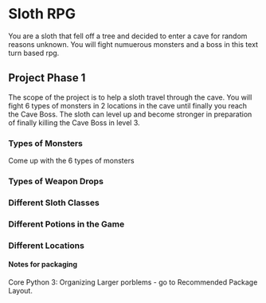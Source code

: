 # Sloth RPG
You are a sloth that fell off a tree and decided to enter a cave for random reasons unknown. You will fight numuerous monsters and a boss in this text turn based rpg.

## Project Phase 1
The scope of the project is to help a sloth travel through the cave. You will fight 6 types of monsters in 2 locations in the cave until finally you reach the Cave Boss. The sloth can level up and become stronger in preparation of finally killing the Cave Boss in level 3.

### Types of Monsters
Come up with the 6 types of monsters

### Types of Weapon Drops

### Different Sloth Classes

### Different Potions in the Game

### Different Locations



#### Notes for packaging


Core Python 3: Organizing Larger porblems - go to Recommended Package Layout.